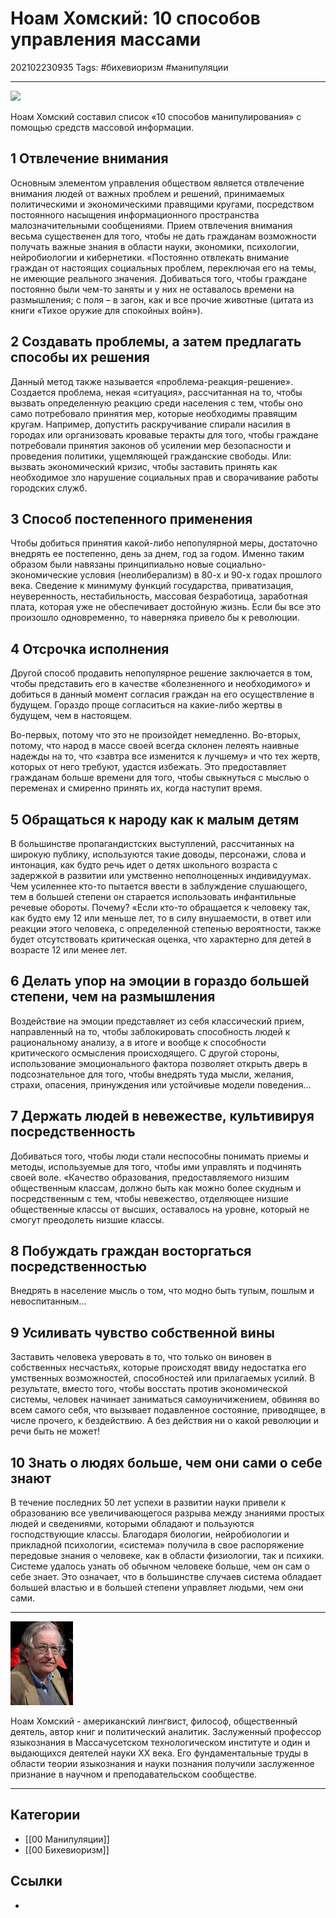 # Ноам Хомский: 10 способов управления массами

202102230935
Tags: #бихевиоризм #манипуляции
___

![](https://telegra.ph/file/24cc6fb1d2e84e0c7f7b4.png)

Ноам Хомский составил список «10 способов манипулирования» с помощью средств массовой информации.

## 1 Отвлечение внимания

Основным элементом управления обществом является отвлечение внимания людей от важных проблем и решений, принимаемых политическими и экономическими правящими кругами, посредством постоянного насыщения информационного пространства малозначительными сообщениями. Прием отвлечения внимания весьма существенен для того, чтобы не дать гражданам возможности получать важные знания в области науки, экономики, психологии, нейробиологии и кибернетики. «Постоянно отвлекать внимание граждан от настоящих социальных проблем, переключая его на темы, не имеющие реального значения. Добиваться того, чтобы граждане постоянно были чем-то заняты и у них не оставалось времени на размышления; с поля – в загон, как и все прочие животные (цитата из книги «Тихое оружие для спокойных войн»).

## 2 Создавать проблемы, а затем предлагать способы их решения

Данный метод также называется «проблема-реакция-решение». Создается проблема, некая «ситуация», рассчитанная на то, чтобы вызвать определенную реакцию среди населения с тем, чтобы оно само потребовало принятия мер, которые необходимы правящим кругам. Например, допустить раскручивание спирали насилия в городах или организовать кровавые теракты для того, чтобы граждане потребовали принятия законов об усилении мер безопасности и проведения политики, ущемляющей гражданские свободы. Или: вызвать экономический кризис, чтобы заставить принять как необходимое зло нарушение социальных прав и сворачивание работы городских служб.

## 3 Способ постепенного применения

Чтобы добиться принятия какой-либо непопулярной меры, достаточно внедрять ее постепенно, день за днем, год за годом. Именно таким образом были навязаны принципиально новые социально-экономические условия (неолиберализм) в 80-х и 90-х годах прошлого века. Сведение к минимуму функций государства, приватизация, неуверенность, нестабильность, массовая безработица, заработная плата, которая уже не обеспечивает достойную жизнь. Если бы все это произошло одновременно, то наверняка привело бы к революции.

## 4 Отсрочка исполнения

Другой способ продавить непопулярное решение заключается в том, чтобы представить его в качестве «болезненного и необходимого» и добиться в данный момент согласия граждан на его осуществление в будущем. Гораздо проще согласиться на какие-либо жертвы в будущем, чем в настоящем.

Во-первых, потому что это не произойдет немедленно. Во-вторых, потому, что народ в массе своей всегда склонен лелеять наивные надежды на то, что «завтра все изменится к лучшему» и что тех жертв, которых от него требуют, удастся избежать. Это предоставляет гражданам больше времени для того, чтобы свыкнуться с мыслью о переменах и смиренно принять их, когда наступит время.

## 5 Обращаться к народу как к малым детям

В большинстве пропагандистских выступлений, рассчитанных на широкую публику, используются такие доводы, персонажи, слова и интонация, как будто речь идет о детях школьного возраста с задержкой в развитии или умственно неполноценных индивидуумах. Чем усиленнее кто-то пытается ввести в заблуждение слушающего, тем в большей степени он старается использовать инфантильные речевые обороты. Почему? «Если кто-то обращается к человеку так, как будто ему 12 или меньше лет, то в силу внушаемости, в ответ или реакции этого человека, с определенной степенью вероятности, также будет отсутствовать критическая оценка, что характерно для детей в возрасте 12 или менее лет.

## 6 Делать упор на эмоции в гораздо большей степени, чем на размышления

Воздействие на эмоции представляет из себя классический прием, направленный на то, чтобы заблокировать способность людей к рациональному анализу, а в итоге и вообще к способности критического осмысления происходящего. С другой стороны, использование эмоционального фактора позволяет открыть дверь в подсознательное для того, чтобы внедрять туда мысли, желания, страхи, опасения, принуждения или устойчивые модели поведения…

## 7 Держать людей в невежестве, культивируя посредственность

Добиваться того, чтобы люди стали неспособны понимать приемы и методы, используемые для того, чтобы ими управлять и подчинять своей воле. «Качество образования, предоставляемого низшим общественным классам, должно быть как можно более скудным и посредственным с тем, чтобы невежество, отделяющее низшие общественные классы от высших, оставалось на уровне, который не смогут преодолеть низшие классы.

## 8 Побуждать граждан восторгаться посредственностью

Внедрять в население мысль о том, что модно быть тупым, пошлым и невоспитанным…

## 9 Усиливать чувство собственной вины

Заставить человека уверовать в то, что только он виновен в собственных несчастьях, которые происходят ввиду недостатка его умственных возможностей, способностей или прилагаемых усилий. В результате, вместо того, чтобы восстать против экономической системы, человек начинает заниматься самоуничижением, обвиняя во всем самого себя, что вызывает подавленное состояние, приводящее, в числе прочего, к бездействию. А без действия ни о какой революции и речи быть не может!

## 10 Знать о людях больше, чем они сами о себе знают

В течение последних 50 лет успехи в развитии науки привели к образованию все увеличивающегося разрыва между знаниями простых людей и сведениями, которыми обладают и пользуются господствующие классы. Благодаря биологии, нейробиологии и прикладной психологии, «система» получила в свое распоряжение передовые знания о человеке, как в области физиологии, так и психики. Системе удалось узнать об обычном человеке больше, чем он сам о себе знает. Это означает, что в большинстве случаев система обладает большей властью и в большей степени управляет людьми, чем они сами.

___

![Ноам Хомский](../assets/Noam_Chomsky_2004.jpg)

Ноам Хомский - американский лингвист, философ, общественный деятель, автор книг и политический аналитик. Заслуженный профессор языкознания в Массачусетском технологическом институте и один и выдающихся деятелей науки XX века. Его фундаментальные труды в области теории языкознания и науки познания получили заслуженное признание в научном и преподавательском сообществе.

___

## Категории

- [[00 Манипуляции]]
- [[00 Бихевиоризм]]

## Ссылки

- 
